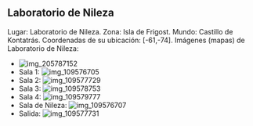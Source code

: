 ## Laboratorio de Nileza
Lugar: Laboratorio de Nileza.
Zona: Isla de Frigost.
Mundo: Castillo de Kontatrás.
Coordenadas de su ubicación: [-61,-74].
Imágenes (mapas) de Laboratorio de Nileza:
- ![img_205787152](https://media.discordapp.net/attachments/1115311447145193482/1115348003352498267/205787152.jpg)
- Sala 1: ![img_109576705](https://media.discordapp.net/attachments/1115311447145193482/1115319888190378066/109576705.jpg)
- Sala 2: ![img_109577729](https://media.discordapp.net/attachments/1115311447145193482/1115319892917362890/109577729.jpg)
- Sala 3: ![img_109578753](https://media.discordapp.net/attachments/1115311447145193482/1115319896977444884/109578753.jpg)
- Sala 4: ![img_109579777](https://media.discordapp.net/attachments/1115311447145193482/1115319898806157422/109579777.jpg)
- Sala de Nileza: ![img_109576707](https://media.discordapp.net/attachments/1115311447145193482/1115319891323527178/109576707.jpg)
- Salida: ![img_109577731](https://media.discordapp.net/attachments/1115311447145193482/1115319895182299216/109577731.jpg)